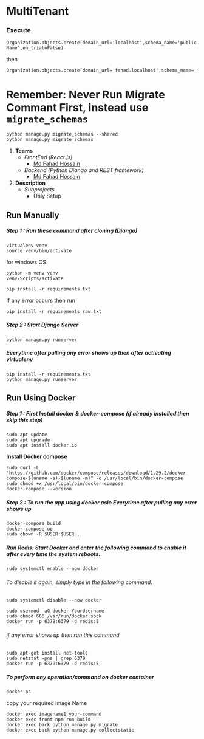 # MultiTenant

### Execute 

```
Organization.objects.create(domain_url='localhost',schema_name='public',name='Your Name',on_trial=False)
```
then 
```
Organization.objects.create(domain_url='fahad.localhost',schema_name='fahad',name='fahad',on_trial=False)
```

# Remember: Never Run Migrate Commant First, instead use `migrate_schemas` 

```
python manage.py migrate_schemas --shared
python manage.py migrate_schemas 
```



1. **Teams**
   - *FrontEnd (React.js)*
     - [Md Fahad Hossain](https://www.facebook.com/fahad.cse16)
   - *Backend (Python Django and REST framework)*
     - [Md Fahad Hossain](https://www.facebook.com/fahad.cse16)
2. **Description**
   - *Subprojects*
     - Only Setup
## Run Manually

##### Step 1 : Run these command after cloning (Django)
```
virtualenv venv
source venv/bin/activate 

```
for windows OS: 
```
python -m venv venv
venv/Scripts/activate 

```
```
pip install -r requirements.txt
```
If any error occurs then run 
```
pip install -r requirements_raw.txt
```
##### Step 2 : Start Django Server 
```
python manage.py runserver
```
##### Everytime after pulling any error shows up then after activating virtualenv
```
pip install -r requirements.txt
python manage.py runserver
```

## Run Using Docker 
##### Step 1 : First Install docker & docker-compose (if already installed then skip this step)
```
sudo apt update
sudo apt upgrade
sudo apt install docker.io
```
<b> Install Docker compose </b>
```
sudo curl -L "https://github.com/docker/compose/releases/download/1.29.2/docker-compose-$(uname -s)-$(uname -m)" -o /usr/local/bin/docker-compose
sudo chmod +x /usr/local/bin/docker-compose
docker-compose --version
```

##### Step 2 : To run the app using docker aslo  Everytime after pulling any error shows up

```
docker-compose build
docker-compose up
sudo chown -R $USER:$USER .
```

##### Run Redis: Start Docker and enter the following command to enable it after every time the system reboots.
```
sudo systemctl enable --now docker
```
###### To disable it again, simply type in the following command.
```
sudo systemctl disable --now docker
```
```
sudo usermod -aG docker YourUsername
sudo chmod 666 /var/run/docker.sock
docker run -p 6379:6379 -d redis:5
```
###### if any error shows up then run this command
```
sudo apt-get install net-tools
sudo netstat -pna | grep 6379 
docker run -p 6379:6379 -d redis:5
```

##### To perform any operation/command on docker container 
```
docker ps
```
copy your required image Name
```
docker exec imagename1 your-command
docker exec front npm run build
docker exec back python manage.py migrate
docker exec back python manage.py collectstatic
```
